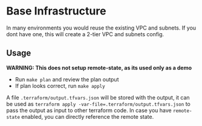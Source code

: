 # Base Infrastructure

In many environments you would reuse the existing VPC and subnets. If you dont have one, this will create a 2-tier VPC and subnets config.


## Usage
**WARNING: This does not setup remote-state, as its used only as a demo**

- Run `make plan` and review the plan output
- If plan looks correct, run `make apply`

A file `.terraform/output.tfvars.json` will be stored with the output, it can be used as `terraform apply -var-file=.terraform/output.tfvars.json` to pass the output as input to other terraform code.
In case you have `remote-state` enabled, you can directly reference the remote state.
